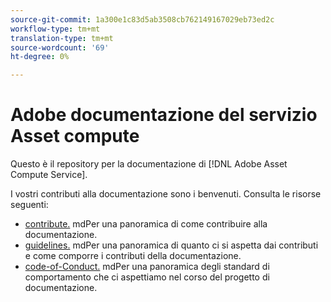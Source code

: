 ```yaml
---
source-git-commit: 1a300e1c83d5ab3508cb762149167029eb73ed2c
workflow-type: tm+mt
translation-type: tm+mt
source-wordcount: '69'
ht-degree: 0%

---
```

#  Adobe  documentazione del servizio Asset compute

Questo è il repository per la documentazione di [!DNL Adobe Asset Compute Service].

I vostri contributi alla documentazione sono i benvenuti. Consulta le risorse seguenti:

* [contribute.](contributing.md) mdPer una panoramica di come contribuire alla documentazione.
* [guidelines.](guidelines.md) mdPer una panoramica di quanto ci si aspetta dai contributi e come comporre i contributi della documentazione.
* [code-of-Conduct.](code-of-conduct.md) mdPer una panoramica degli standard di comportamento che ci aspettiamo nel corso del progetto di documentazione.
